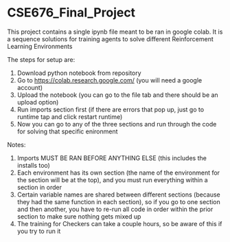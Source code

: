 # CSE676_Final_Project
This project contains a single ipynb file meant to be ran in google colab.
It is a sequence solutions for training agents to solve different Reinforcement
Learning Environments

The steps for setup are:
1. Download python notebook from repository
2. Go to https://colab.research.google.com/ (you will need a google account)
3. Upload the notebook (you can go to the file tab and there should be an upload option)
4. Run imports section first (if there are errors that pop up, just go to runtime tap and click restart runtime)
5. Now you can go to any of the three sections and run through the code for solving that specific enironment

Notes:
1. Imports MUST BE RAN BEFORE ANYTHING ELSE (this includes the installs too)
2. Each environment has its own section (the name of the environment for the section will be at the top), and you must run everything within a section in order
3. Certain variable names are shared between different sections (because they had the same function in each section), so if you go to one section and then another, you have to re-run all code in order within the prior section to make sure nothing gets mixed up
4. The training for Checkers can take a couple hours, so be aware of this if you try to run it 
